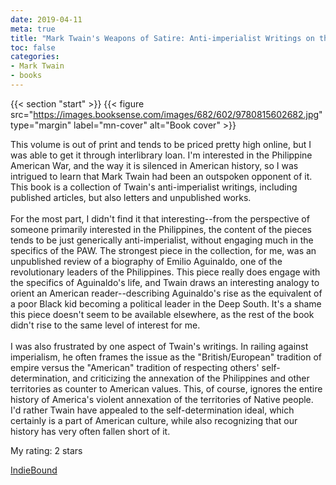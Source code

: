 ```yaml
---
date: 2019-04-11
meta: true
title: "Mark Twain's Weapons of Satire: Anti-imperialist Writings on the Philippine-American War"
toc: false
categories:
- Mark Twain
- books
---
```


{{< section "start" >}}
{{< figure src="https://images.booksense.com/images/682/602/9780815602682.jpg" type="margin" label="mn-cover" alt="Book cover" >}}

This volume is out of print and tends to be priced pretty high online, but I was able to get it through interlibrary loan. I'm interested in the Philippine American War, and the way it is silenced in American history, so I was intrigued to learn that Mark Twain had been an outspoken opponent of it. This book is a collection of Twain's anti-imperialist writings, including published articles, but also letters and unpublished works. <br /><br />For the most part, I didn't find it that interesting--from the perspective of someone primarily interested in the Philippines, the content of the pieces tends to be just generically anti-imperialist, without engaging much in the specifics of the PAW. The strongest piece in the collection, for me, was an unpublished review of a biography of Emilio Aguinaldo, one of the revolutionary leaders of the Philippines. This piece really does engage with the specifics of Aguinaldo's life, and Twain draws an interesting analogy to orient an American reader--describing Aguinaldo's rise as the equivalent of a poor Black kid becoming a political leader in the Deep South. It's a shame this piece doesn't seem to be available elsewhere, as the rest of the book didn't rise to the same level of interest for me.<br /><br />I was also frustrated by one aspect of Twain's writings. In railing against imperialism, he often frames the issue as the "British/European" tradition of empire versus the "American" tradition of respecting others' self-determination, and criticizing the annexation of the Philippines and other territories as counter to American values. This, of course, ignores the entire history of America's violent annexation of the territories of Native people. I'd rather Twain have appealed to the self-determination ideal, which certainly is a part of American culture, while also recognizing that our history has very often fallen short of it.

My rating: 2 stars  

[IndieBound](https://www.indiebound.org/book/9780815602682)
